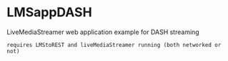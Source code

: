 # LMSappDASH
LiveMediaStreamer web application example for DASH streaming

    requires LMStoREST and liveMediaStreamer running (both networked or not)
